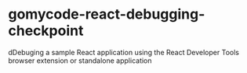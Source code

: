 # gomycode-react-debugging-checkpoint
 dDebuging a sample React application using the React Developer Tools browser extension or standalone application
